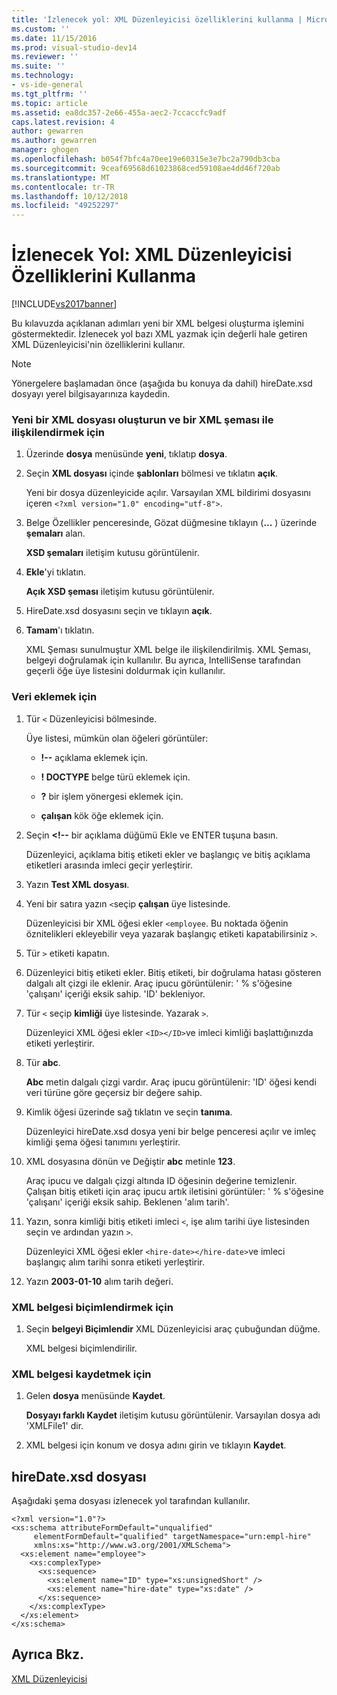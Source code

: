 ```yaml
---
title: 'İzlenecek yol: XML Düzenleyicisi özelliklerini kullanma | Microsoft Docs'
ms.custom: ''
ms.date: 11/15/2016
ms.prod: visual-studio-dev14
ms.reviewer: ''
ms.suite: ''
ms.technology:
- vs-ide-general
ms.tgt_pltfrm: ''
ms.topic: article
ms.assetid: ea8dc357-2e66-455a-aec2-7ccaccfc9adf
caps.latest.revision: 4
author: gewarren
ms.author: gewarren
manager: ghogen
ms.openlocfilehash: b054f7bfc4a70ee19e60315e3e7bc2a790db3cba
ms.sourcegitcommit: 9ceaf69568d61023868ced59108ae4dd46f720ab
ms.translationtype: MT
ms.contentlocale: tr-TR
ms.lasthandoff: 10/12/2018
ms.locfileid: "49252297"
---
```

# <a name="walkthrough-using-xml-editor-features"></a>İzlenecek Yol: XML Düzenleyicisi Özelliklerini Kullanma
[!INCLUDE[vs2017banner](../includes/vs2017banner.md)]

Bu kılavuzda açıklanan adımları yeni bir XML belgesi oluşturma işlemini göstermektedir. İzlenecek yol bazı XML yazmak için değerli hale getiren XML Düzenleyicisi'nin özelliklerini kullanır.  
  
> [!NOTE]
>  Yönergelere başlamadan önce (aşağıda bu konuya da dahil) hireDate.xsd dosyayı yerel bilgisayarınıza kaydedin.  
  
### <a name="to-create-a-new-xml-file-and-associate-it-with-an-xml-schema"></a>Yeni bir XML dosyası oluşturun ve bir XML şeması ile ilişkilendirmek için  
  
1.  Üzerinde **dosya** menüsünde **yeni**, tıklatıp **dosya**.  
  
2.  Seçin **XML dosyası** içinde **şablonları** bölmesi ve tıklatın **açık**.  
  
     Yeni bir dosya düzenleyicide açılır. Varsayılan XML bildirimi dosyasını içeren `<?xml version="1.0" encoding="utf-8">`.  
  
3.  Belge Özellikler penceresinde, Gözat düğmesine tıklayın (**...** ) üzerinde **şemaları** alan.  
  
     **XSD şemaları** iletişim kutusu görüntülenir.  
  
4.  **Ekle**'yi tıklatın.  
  
     **Açık XSD şeması** iletişim kutusu görüntülenir.  
  
5.  HireDate.xsd dosyasını seçin ve tıklayın **açık**.  
  
6.  **Tamam**'ı tıklatın.  
  
     XML Şeması sunulmuştur XML belge ile ilişkilendirilmiş. XML Şeması, belgeyi doğrulamak için kullanılır. Bu ayrıca, IntelliSense tarafından geçerli öğe üye listesini doldurmak için kullanılır.  
  
### <a name="to-add-data"></a>Veri eklemek için  
  
1.  Tür `<` Düzenleyicisi bölmesinde.  
  
     Üye listesi, mümkün olan öğeleri görüntüler:  
  
    -   **!--** açıklama eklemek için.  
  
    -   **! DOCTYPE** belge türü eklemek için.  
  
    -   **?** bir işlem yönergesi eklemek için.  
  
    -   **çalışan** kök öğe eklemek için.  
  
2.  Seçin  **\<!--** bir açıklama düğümü Ekle ve ENTER tuşuna basın.  
  
     Düzenleyici, açıklama bitiş etiketi ekler ve başlangıç ve bitiş açıklama etiketleri arasında imleci geçir yerleştirir.  
  
3.  Yazın **Test XML dosyası**.  
  
4.  Yeni bir satıra yazın `<`seçip **çalışan** üye listesinde.  
  
     Düzenleyicisi bir XML öğesi ekler `<employee`. Bu noktada öğenin öznitelikleri ekleyebilir veya yazarak başlangıç etiketi kapatabilirsiniz `>`.  
  
5.  Tür `>` etiketi kapatın.  
  
6.  Düzenleyici bitiş etiketi ekler. Bitiş etiketi, bir doğrulama hatası gösteren dalgalı alt çizgi ile eklenir. Araç ipucu görüntülenir: ' % s'öğesine 'çalışanı' içeriği eksik sahip. 'ID' bekleniyor.  
  
7.  Tür `<` seçip **kimliği** üye listesinde. Yazarak `>`.  
  
     Düzenleyici XML öğesi ekler `<ID></ID>`ve imleci kimliği başlattığınızda etiketi yerleştirir.  
  
8.  Tür **abc**.  
  
     **Abc** metin dalgalı çizgi vardır. Araç ipucu görüntülenir: 'ID' öğesi kendi veri türüne göre geçersiz bir değere sahip.  
  
9. Kimlik öğesi üzerinde sağ tıklatın ve seçin **tanıma**.  
  
     Düzenleyici hireDate.xsd dosya yeni bir belge penceresi açılır ve imleç kimliği şema öğesi tanımını yerleştirir.  
  
10. XML dosyasına dönün ve Değiştir **abc** metinle **123**.  
  
     Araç ipucu ve dalgalı çizgi altında ID öğesinin değerine temizlenir. Çalışan bitiş etiketi için araç ipucu artık iletisini görüntüler: ' % s'öğesine 'çalışanı' içeriği eksik sahip. Beklenen 'alım tarih'.  
  
11. Yazın, sonra kimliği bitiş etiketi imleci `<`, işe alım tarihi üye listesinden seçin ve ardından yazın `>`.  
  
     Düzenleyici XML öğesi ekler `<hire-date></hire-date>`ve imleci başlangıç alım tarihi sonra etiketi yerleştirir.  
  
12. Yazın **2003-01-10** alım tarih değeri.  
  
### <a name="to-format-the-xml-document"></a>XML belgesi biçimlendirmek için  
  
1.  Seçin **belgeyi Biçimlendir** XML Düzenleyicisi araç çubuğundan düğme.  
  
     XML belgesi biçimlendirilir.  
  
### <a name="to-save-the-xml-document"></a>XML belgesi kaydetmek için  
  
1.  Gelen **dosya** menüsünde **Kaydet**.  
  
     **Dosyayı farklı Kaydet** iletişim kutusu görüntülenir. Varsayılan dosya adı 'XMLFile1' dir.  
  
2.  XML belgesi için konum ve dosya adını girin ve tıklayın **Kaydet**.  
  
## <a name="hiredatexsd-file"></a>hireDate.xsd dosyası  
 Aşağıdaki şema dosyası izlenecek yol tarafından kullanılır.  
  
```  
<?xml version="1.0"?>  
<xs:schema attributeFormDefault="unqualified"  
     elementFormDefault="qualified" targetNamespace="urn:empl-hire"  
     xmlns:xs="http://www.w3.org/2001/XMLSchema">  
  <xs:element name="employee">  
    <xs:complexType>  
      <xs:sequence>  
        <xs:element name="ID" type="xs:unsignedShort" />  
        <xs:element name="hire-date" type="xs:date" />  
      </xs:sequence>  
    </xs:complexType>  
  </xs:element>  
</xs:schema>  
```  
  
## <a name="see-also"></a>Ayrıca Bkz.  
 [XML Düzenleyicisi](../xml-tools/xml-editor.md)

